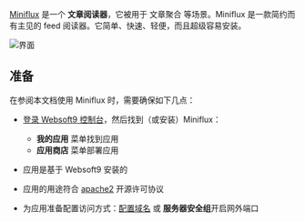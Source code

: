 [Miniflux](https://miniflux.app/) 是一个 **文章阅读器**，它被用于 文章聚合  等场景。Miniflux 是一款简约而有主见的 feed 阅读器。它简单、快速、轻便，而且超级容易安装。


![界面](https://libs.websoft9.com/Websoft9/DocsPicture/zh/miniflux/miniflux-gui-websoft9.png)


## 准备

在参阅本文档使用 Miniflux 时，需要确保如下几点：

- [登录 Websoft9 控制台](./login-console)，然后找到（或安装）Miniflux：
  - **我的应用** 菜单找到应用 
  - **应用商店** 菜单部署应用

- 应用是基于 Websoft9 安装的


- 应用的用途符合 [apache2](https://opensource.org/licenses/Apache-2.0) 开源许可协议


- 为应用准备配置访问方式：[配置域名](./domain-set) 或 **服务器安全组**开启网外端口